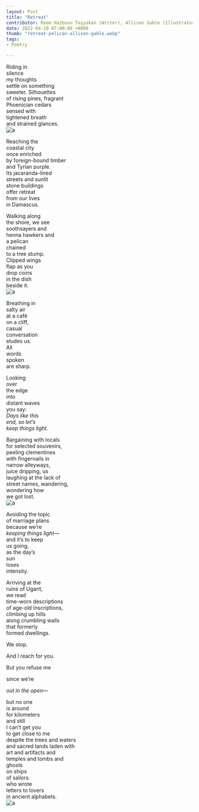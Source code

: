 ```yaml
---
layout: Post
title: "Retreat"
contributor: Reem Hazboun ​Taşyakan (Writer), Allison Gable (Illustrator)
date: 2022-04-10 07:00:00 +0000
thumb: "retreat-pelican-allison-gable.webp"
tags: 
- Poetry

---
```

<div class="poem-img-col"> 
<div>
Riding in<br />
silence<br />
my thoughts<br />
settle on something<br />
sweeter. Silhouettes<br />
of rising pines, fragrant<br />
Phoenician cedars<br />
sensed with<br />
tightened breath<br />
and strained glances.
</div>
<div>
<img src="{{site.baseurl}}/uploads/retreat-tree-allison-gable.png"
    alt="a"
    class="w250">
</div>
</div>

Reaching the<br />
coastal city<br />
once enriched<br />
by foreign-bound timber<br />
and Tyrian purple.<br />
Its jacaranda-lined<br />
streets and sunlit<br />
stone buildings<br />
offer retreat<br />
from our lives<br />
in Damascus.

<div class="poem-img-col"> 
<div >
Walking along<br />
the shore, we see<br />
soothsayers and<br />
henna hawkers and<br />
a pelican<br />
chained<br />
to a tree stump.<br />
Clipped wings<br />
flap as you<br />
drop coins<br />
in the dish<br />
beside it.
</div>
<div>
<img src="{{site.baseurl}}/uploads/retreat-pelican-allison-gable.png"
    alt="a"
    class="w250">
</div>
</div>

Breathing in<br />
salty air<br />
at a café<br />
on a cliff,<br />
casual<br />
conversation<br />
eludes us.<br />
All<br />
words<br />
spoken<br />
are sharp.

Looking<br />
over<br />
the edge<br />
into<br />
distant waves<br />
you say:<br />
<em>
    Days like this<br />
    end, so let’s<br />
    keep things light.
</em>

<div class="poem-img-col"> 
<div >
Bargaining with locals<br />
for selected souvenirs,<br />
peeling clementines<br />
with fingernails in<br />
narrow alleyways,<br />
juice dripping, us<br />
laughing at the lack of<br />
street names, wandering,<br />
wondering how<br />
we got lost.
</div>
<div>
<img src="{{site.baseurl}}/uploads/retreat-tangerine-allison-gable.png"
    alt="a"
    class="w250">
</div>
</div>

Avoiding the topic<br />
of marriage plans<br />
because we’re<br />
<em>keeping things light—</em><br />
and it’s to keep<br />
us going,<br />
as the day’s<br />
sun<br />
loses<br />
intensity. 
 
Arriving at the<br />
ruins of Ugarit,<br />
we read<br />
time-worn descriptions<br />
of age-old inscriptions,<br />
climbing up hills<br />
along crumbling walls<br />
that formerly<br />
formed dwellings.
 
We stop.
 
And I reach for you.
 
But you refuse me
 
since we’re
 
<em>out in the open—</em>

<div class="poem-img-col"> 
<div >
but no one<br />
is around<br />
for kilometers<br />
and still<br />
I can’t get you<br />
to get close to me<br />
despite the trees and waters<br />
and sacred lands laden with<br />
art and artifacts and<br />
temples and tombs and<br />
ghosts<br />
on ships<br />
of sailors<br />
who wrote<br />
letters to lovers<br />
in ancient alphabets.
</div>
<div>
<img src="{{site.baseurl}}/uploads/retreat-letters-allison-gable.png"
    alt="a"
    class="w250">
</div>
</div>